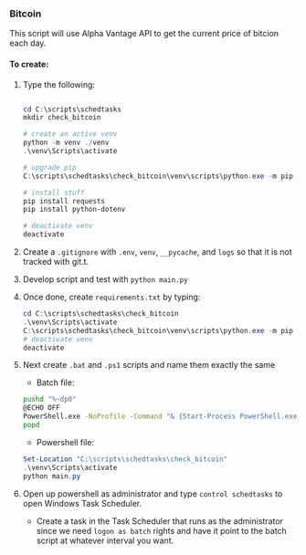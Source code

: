 ### Bitcoin

This script will use Alpha Vantage API to get the current price of bitcion each day.

#### To create:

1. Type the following:

   ```powershell

   cd C:\scripts\schedtasks
   mkdir check_bitcoin

   # create an active venv
   python -m venv ./venv
   .\venv\Scripts\activate

   # upgrade pip
   C:\scripts\schedtasks\check_bitcoin\venv\scripts\python.exe -m pip install --upgrade pip

   # install stuff
   pip install requests
   pip install python-dotenv

   # deactivate venv
   deactivate

   ```

2. Create a `.gitignore` with `.env`, `venv`, `__pycache`, and `logs` so that it is not tracked with git.t.

3. Develop script and test with `python main.py`

4. Once done, create `requirements.txt` by typing:

   ```powershell
   cd C:\scripts\schedtasks\check_bitcoin
   .\venv\Scripts\activate
   C:\scripts\schedtasks\check_bitcoin\venv\scripts\python.exe -m pip freeze > requirements.txt
   # deactivate venv
   deactivate
   ```

5. Next create `.bat` and `.ps1` scripts and name them exactly the same

   - Batch file:

   ```bash
   pushd "%~dp0"
   @ECHO OFF
   PowerShell.exe -NoProfile -Command "& {Start-Process PowerShell.exe -ArgumentList '-NoProfile -ExecutionPolicy Bypass -File ""%~dpn0.ps1""'}"
   popd
   ```

   - Powershell file:

   ```powershell
   Set-Location "C:\scripts\schedtasks\check_bitcoin"
   .\venv\Scripts\activate
   python main.py
   ```

6. Open up powershell as administrator and type `control schedtasks` to open Windows Task Scheduler.
   - Create a task in the Task Scheduler that runs as the administrator since we need `logon as batch` rights and have it point to the batch script at whatever interval you want.
